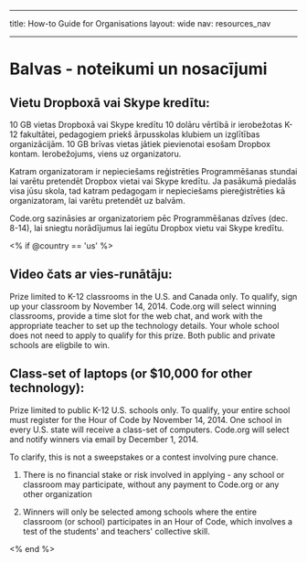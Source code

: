 * * *

title: How-to Guide for Organisations layout: wide nav: resources_nav

* * *

# Balvas - noteikumi un nosacījumi

## Vietu Dropboxā vai Skype kredītu:

10 GB vietas Dropboxā vai Skype kredītu 10 dolāru vērtībā ir ierobežotas K-12 fakultātei, pedagogiem priekš ārpusskolas klubiem un izglītības organizācijām. 10 GB brīvas vietas jātiek pievienotai esošam Dropbox kontam. Ierobežojums, viens uz organizatoru.

Katram organizatoram ir nepieciešams reģistrēties Programmēšanas stundai lai varētu pretendēt Dropbox vietai vai Skype kredītu. Ja pasākumā piedalās visa jūsu skola, tad katram pedagogam ir nepieciešams piereģistrēties kā organizatoram, lai varētu pretendēt uz balvām.

Code.org sazināsies ar organizatoriem pēc Programmēšanas dzīves (dec. 8-14), lai sniegtu norādījumus lai iegūtu Dropbox vietu vai Skype kredītu.

<% if @country == 'us' %>

## Video čats ar vies-runātāju:

Prize limited to K-12 classrooms in the U.S. and Canada only. To qualify, sign up your classroom by November 14, 2014. Code.org will select winning classrooms, provide a time slot for the web chat, and work with the appropriate teacher to set up the technology details. Your whole school does not need to apply to qualify for this prize. Both public and private schools are eligbile to win.

## Class-set of laptops (or $10,000 for other technology):

Prize limited to public K-12 U.S. schools only. To qualify, your entire school must register for the Hour of Code by November 14, 2014. One school in every U.S. state will receive a class-set of computers. Code.org will select and notify winners via email by December 1, 2014.

To clarify, this is not a sweepstakes or a contest involving pure chance.

1) There is no financial stake or risk involved in applying - any school or classroom may participate, without any payment to Code.org or any other organization

2) Winners will only be selected among schools where the entire classroom (or school) participates in an Hour of Code, which involves a test of the students' and teachers' collective skill.

<% end %>